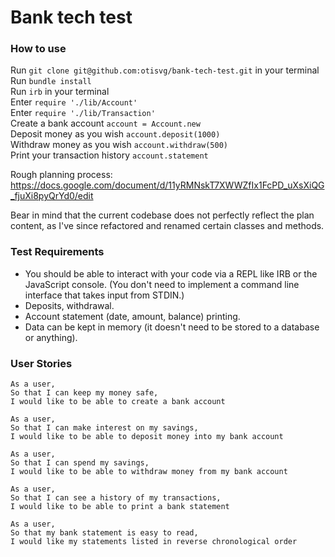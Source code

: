 # Bank tech test


### How to use

Run ```git clone git@github.com:otisvg/bank-tech-test.git``` in your terminal  
Run ```bundle install```  
Run ```irb``` in your terminal  
Enter ```require './lib/Account'```  
Enter ```require './lib/Transaction'```  
Create a bank account ```account = Account.new```  
Deposit money as you wish ```account.deposit(1000)```  
Withdraw money as you wish ```account.withdraw(500)```  
Print your transaction history ```account.statement```

Rough planning process: https://docs.google.com/document/d/11yRMNskT7XWWZfIx1FcPD_uXsXiQG_fjuXi8pyQrYd0/edit  

Bear in mind that the current codebase does not perfectly reflect the plan content, as I've since refactored and renamed certain classes and methods.

### Test Requirements

* You should be able to interact with your code via a REPL like IRB or the JavaScript console.  (You don't need to implement a command line interface that takes input from STDIN.)
* Deposits, withdrawal.
* Account statement (date, amount, balance) printing.
* Data can be kept in memory (it doesn't need to be stored to a database or anything).

### User Stories

```
As a user,
So that I can keep my money safe,
I would like to be able to create a bank account
```

```
As a user,
So that I can make interest on my savings,
I would like to be able to deposit money into my bank account
```

```
As a user,
So that I can spend my savings,
I would like to be able to withdraw money from my bank account
```

```
As a user,
So that I can see a history of my transactions,
I would like to be able to print a bank statement
```

```
As a user,
So that my bank statement is easy to read,
I would like my statements listed in reverse chronological order
```
